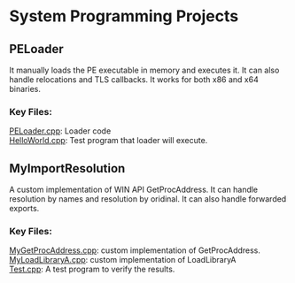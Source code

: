 # System Programming Projects
## PELoader
It manually loads the PE executable in memory and executes it. It can also handle relocations and TLS callbacks. It works for both x86 and x64 binaries.
### Key Files:
 [PELoader.cpp](https://github.com/irshadqemu/SystemProgramming/blob/master/PELoader/PELoader/PELoader.cpp): Loader code  
 [HelloWorld.cpp](https://github.com/irshadqemu/SystemProgramming/blob/master/PELoader/HelloWorld/HelloWorld.cpp): Test program that loader will execute.
 
 ## MyImportResolution
 A custom implementation of WIN API GetProcAddress. It can handle resolution by names and resolution by oridinal. It can also handle forwarded exports. 
### Key Files:
[MyGetProcAddress.cpp](https://github.com/irshadqemu/SystemProgramming/blob/master/MyImportResolution/MyImportResolution/MyGetProcAddress.cpp): custom implementation of GetProcAddress.  
[MyLoadLibraryA.cpp](https://github.com/irshadqemu/SystemProgramming/blob/master/MyImportResolution/MyImportResolution/MyLoadLibraryA.cpp): custom implementation of LoadLibraryA  
[Test.cpp](https://github.com/irshadqemu/SystemProgramming/blob/master/MyImportResolution/Test/Test.cpp): A test program to verify the results.  
